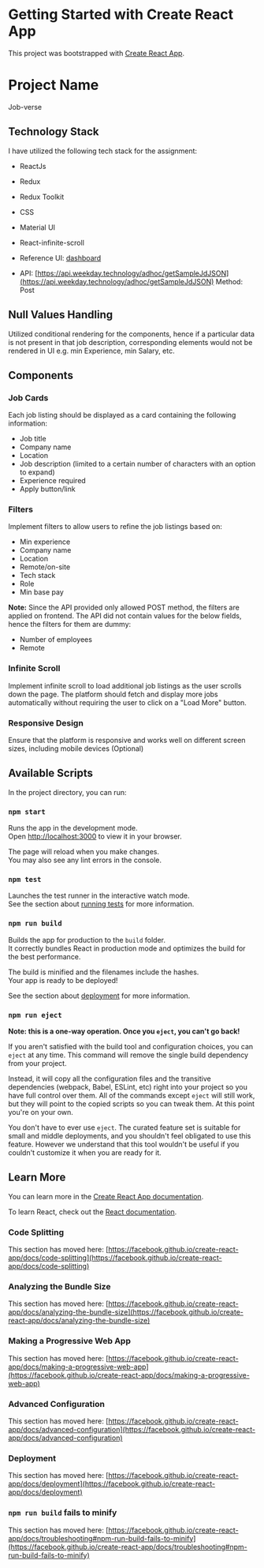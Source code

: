 # Getting Started with Create React App

This project was bootstrapped with [Create React App](https://github.com/facebook/create-react-app).

# Project Name
Job-verse

## Technology Stack

I have utilized the following tech stack for the assignment:
- ReactJs
- Redux
- Redux Toolkit
- CSS
- Material UI
- React-infinite-scroll

- Reference UI: [dashboard](https://drive.google.com/file/d/1YMbZDo6GHIpHRSnigklspSUG_KZfWdM7/view)
- API: [https://api.weekday.technology/adhoc/getSampleJdJSON](https://api.weekday.technology/adhoc/getSampleJdJSON)
Method: Post

## Null Values Handling

Utilized conditional rendering for the components, hence if a particular data is not present in that job description, corresponding elements would not be rendered in UI e.g. min Experience, min Salary, etc.

## Components

### Job Cards

Each job listing should be displayed as a card containing the following information:
- Job title
- Company name
- Location
- Job description (limited to a certain number of characters with an option to expand)
- Experience required
- Apply button/link

### Filters

Implement filters to allow users to refine the job listings based on:
- Min experience
- Company name
- Location
- Remote/on-site
- Tech stack
- Role
- Min base pay

**Note:** Since the API provided only allowed POST method, the filters are applied on frontend. The API did not contain values for the below fields, hence the filters for them are dummy:
- Number of employees
- Remote

### Infinite Scroll

Implement infinite scroll to load additional job listings as the user scrolls down the page. The platform should fetch and display more jobs automatically without requiring the user to click on a "Load More" button.

### Responsive Design

Ensure that the platform is responsive and works well on different screen sizes, including mobile devices (Optional)



## Available Scripts

In the project directory, you can run:

### `npm start`

Runs the app in the development mode.\
Open [http://localhost:3000](http://localhost:3000) to view it in your browser.

The page will reload when you make changes.\
You may also see any lint errors in the console.

### `npm test`

Launches the test runner in the interactive watch mode.\
See the section about [running tests](https://facebook.github.io/create-react-app/docs/running-tests) for more information.

### `npm run build`

Builds the app for production to the `build` folder.\
It correctly bundles React in production mode and optimizes the build for the best performance.

The build is minified and the filenames include the hashes.\
Your app is ready to be deployed!

See the section about [deployment](https://facebook.github.io/create-react-app/docs/deployment) for more information.

### `npm run eject`

**Note: this is a one-way operation. Once you `eject`, you can't go back!**

If you aren't satisfied with the build tool and configuration choices, you can `eject` at any time. This command will remove the single build dependency from your project.

Instead, it will copy all the configuration files and the transitive dependencies (webpack, Babel, ESLint, etc) right into your project so you have full control over them. All of the commands except `eject` will still work, but they will point to the copied scripts so you can tweak them. At this point you're on your own.

You don't have to ever use `eject`. The curated feature set is suitable for small and middle deployments, and you shouldn't feel obligated to use this feature. However we understand that this tool wouldn't be useful if you couldn't customize it when you are ready for it.

## Learn More

You can learn more in the [Create React App documentation](https://facebook.github.io/create-react-app/docs/getting-started).

To learn React, check out the [React documentation](https://reactjs.org/).

### Code Splitting

This section has moved here: [https://facebook.github.io/create-react-app/docs/code-splitting](https://facebook.github.io/create-react-app/docs/code-splitting)

### Analyzing the Bundle Size

This section has moved here: [https://facebook.github.io/create-react-app/docs/analyzing-the-bundle-size](https://facebook.github.io/create-react-app/docs/analyzing-the-bundle-size)

### Making a Progressive Web App

This section has moved here: [https://facebook.github.io/create-react-app/docs/making-a-progressive-web-app](https://facebook.github.io/create-react-app/docs/making-a-progressive-web-app)

### Advanced Configuration

This section has moved here: [https://facebook.github.io/create-react-app/docs/advanced-configuration](https://facebook.github.io/create-react-app/docs/advanced-configuration)

### Deployment

This section has moved here: [https://facebook.github.io/create-react-app/docs/deployment](https://facebook.github.io/create-react-app/docs/deployment)

### `npm run build` fails to minify

This section has moved here: [https://facebook.github.io/create-react-app/docs/troubleshooting#npm-run-build-fails-to-minify](https://facebook.github.io/create-react-app/docs/troubleshooting#npm-run-build-fails-to-minify)
